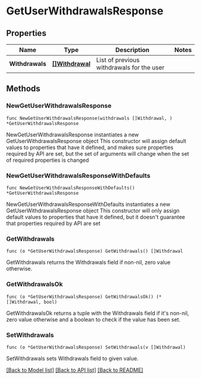 # GetUserWithdrawalsResponse

## Properties

Name | Type | Description | Notes
------------ | ------------- | ------------- | -------------
**Withdrawals** | [**[]Withdrawal**](Withdrawal.md) | List of previous withdrawals for the user | 

## Methods

### NewGetUserWithdrawalsResponse

`func NewGetUserWithdrawalsResponse(withdrawals []Withdrawal, ) *GetUserWithdrawalsResponse`

NewGetUserWithdrawalsResponse instantiates a new GetUserWithdrawalsResponse object
This constructor will assign default values to properties that have it defined,
and makes sure properties required by API are set, but the set of arguments
will change when the set of required properties is changed

### NewGetUserWithdrawalsResponseWithDefaults

`func NewGetUserWithdrawalsResponseWithDefaults() *GetUserWithdrawalsResponse`

NewGetUserWithdrawalsResponseWithDefaults instantiates a new GetUserWithdrawalsResponse object
This constructor will only assign default values to properties that have it defined,
but it doesn't guarantee that properties required by API are set

### GetWithdrawals

`func (o *GetUserWithdrawalsResponse) GetWithdrawals() []Withdrawal`

GetWithdrawals returns the Withdrawals field if non-nil, zero value otherwise.

### GetWithdrawalsOk

`func (o *GetUserWithdrawalsResponse) GetWithdrawalsOk() (*[]Withdrawal, bool)`

GetWithdrawalsOk returns a tuple with the Withdrawals field if it's non-nil, zero value otherwise
and a boolean to check if the value has been set.

### SetWithdrawals

`func (o *GetUserWithdrawalsResponse) SetWithdrawals(v []Withdrawal)`

SetWithdrawals sets Withdrawals field to given value.



[[Back to Model list]](../README.md#documentation-for-models) [[Back to API list]](../README.md#documentation-for-api-endpoints) [[Back to README]](../README.md)


